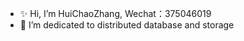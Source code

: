 - ✨ Hi, I’m HuiChaoZhang, Wechat：375046019
- 👀 I’m dedicated to distributed database and storage

<!---
zhuichao001/zhuichao001 is a ✨ special ✨ repository because its `README.md` (this file) appears on your GitHub profile.
You can click the Preview link to take a look at your changes.
--->
